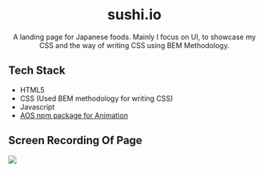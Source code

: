 <p align="center">
  <h1 align="center">sushi.io</h1>
  <p align="center">A landing page for Japanese foods. Mainly I focus on UI, to showcase my CSS and the way of writing CSS using BEM Methodology.</p>
</p>


## Tech Stack
- HTML5
- CSS (Used BEM methodology for writing CSS)
- Javascript
- [AOS npm package for Animation](https://www.npmjs.com/package/aos)



## Screen Recording Of Page
[![](https://markdown-videos-api.jorgenkh.no/youtube/RndI-TwfVXY)](https://youtu.be/RndI-TwfVXY)

<!--https://youtu.be/RndI-TwfVXY -->

